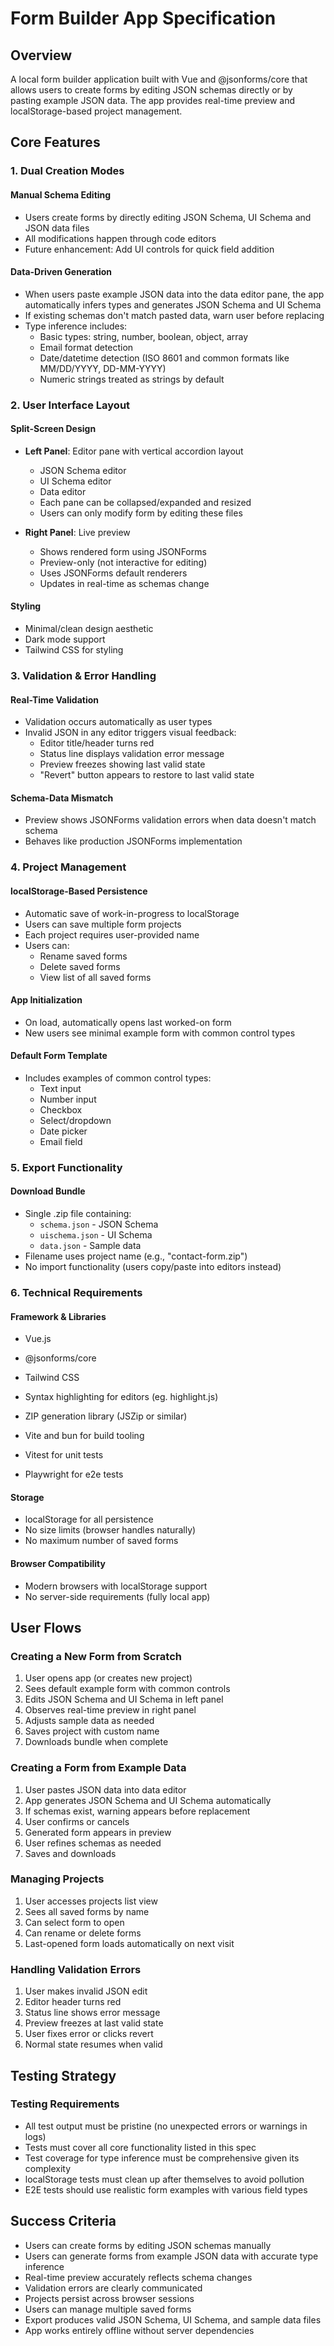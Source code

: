 # Form Builder App Specification

## Overview
A local form builder application built with Vue and @jsonforms/core that allows users to create forms by editing JSON schemas directly or by pasting example JSON data. The app provides real-time preview and localStorage-based project management.

## Core Features

### 1. Dual Creation Modes

#### Manual Schema Editing
- Users create forms by directly editing JSON Schema, UI Schema and JSON data files
- All modifications happen through code editors
- Future enhancement: Add UI controls for quick field addition

#### Data-Driven Generation
- When users paste example JSON data into the data editor pane, the app automatically infers types and generates JSON Schema and UI Schema
- If existing schemas don't match pasted data, warn user before replacing
- Type inference includes:
  - Basic types: string, number, boolean, object, array
  - Email format detection
  - Date/datetime detection (ISO 8601 and common formats like MM/DD/YYYY, DD-MM-YYYY)
  - Numeric strings treated as strings by default

### 2. User Interface Layout

#### Split-Screen Design
- **Left Panel**: Editor pane with vertical accordion layout
  - JSON Schema editor
  - UI Schema editor
  - Data editor
  - Each pane can be collapsed/expanded and resized
  - Users can only modify form by editing these files

- **Right Panel**: Live preview
  - Shows rendered form using JSONForms
  - Preview-only (not interactive for editing)
  - Uses JSONForms default renderers
  - Updates in real-time as schemas change

#### Styling
- Minimal/clean design aesthetic
- Dark mode support
- Tailwind CSS for styling

### 3. Validation & Error Handling

#### Real-Time Validation
- Validation occurs automatically as user types
- Invalid JSON in any editor triggers visual feedback:
  - Editor title/header turns red
  - Status line displays validation error message
  - Preview freezes showing last valid state
  - "Revert" button appears to restore to last valid state

#### Schema-Data Mismatch
- Preview shows JSONForms validation errors when data doesn't match schema
- Behaves like production JSONForms implementation

### 4. Project Management

#### localStorage-Based Persistence
- Automatic save of work-in-progress to localStorage
- Users can save multiple form projects
- Each project requires user-provided name
- Users can:
  - Rename saved forms
  - Delete saved forms
  - View list of all saved forms

#### App Initialization
- On load, automatically opens last worked-on form
- New users see minimal example form with common control types

#### Default Form Template
- Includes examples of common control types:
  - Text input
  - Number input
  - Checkbox
  - Select/dropdown
  - Date picker
  - Email field

### 5. Export Functionality

#### Download Bundle
- Single .zip file containing:
  - `schema.json` - JSON Schema
  - `uischema.json` - UI Schema
  - `data.json` - Sample data
- Filename uses project name (e.g., "contact-form.zip")
- No import functionality (users copy/paste into editors instead)

### 6. Technical Requirements

#### Framework & Libraries
- Vue.js
- @jsonforms/core
- Tailwind CSS
- Syntax highlighting for editors (eg. highlight.js)
- ZIP generation library (JSZip or similar)

- Vite and bun for build tooling
- Vitest for unit tests
- Playwright for e2e tests

#### Storage
- localStorage for all persistence
- No size limits (browser handles naturally)
- No maximum number of saved forms

#### Browser Compatibility
- Modern browsers with localStorage support
- No server-side requirements (fully local app)

## User Flows

### Creating a New Form from Scratch
1. User opens app (or creates new project)
2. Sees default example form with common controls
3. Edits JSON Schema and UI Schema in left panel
4. Observes real-time preview in right panel
5. Adjusts sample data as needed
6. Saves project with custom name
7. Downloads bundle when complete

### Creating a Form from Example Data
1. User pastes JSON data into data editor
2. App generates JSON Schema and UI Schema automatically
3. If schemas exist, warning appears before replacement
4. User confirms or cancels
5. Generated form appears in preview
6. User refines schemas as needed
7. Saves and downloads

### Managing Projects
1. User accesses projects list view
2. Sees all saved forms by name
3. Can select form to open
4. Can rename or delete forms
5. Last-opened form loads automatically on next visit

### Handling Validation Errors
1. User makes invalid JSON edit
2. Editor header turns red
3. Status line shows error message
4. Preview freezes at last valid state
5. User fixes error or clicks revert
6. Normal state resumes when valid

## Testing Strategy

### Testing Requirements
- All test output must be pristine (no unexpected errors or warnings in logs)
- Tests must cover all core functionality listed in this spec
- Test coverage for type inference must be comprehensive given its complexity
- localStorage tests must clean up after themselves to avoid pollution
- E2E tests should use realistic form examples with various field types

## Success Criteria

- Users can create forms by editing JSON schemas manually
- Users can generate forms from example JSON data with accurate type inference
- Real-time preview accurately reflects schema changes
- Validation errors are clearly communicated
- Projects persist across browser sessions
- Users can manage multiple saved forms
- Export produces valid JSON Schema, UI Schema, and sample data files
- App works entirely offline without server dependencies

